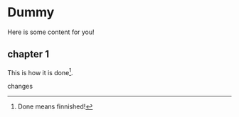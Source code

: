 # Dummy
Here is some content for you!

## chapter 1
This is how it is done[^1].

[^1]: Done means finnished!


changes
